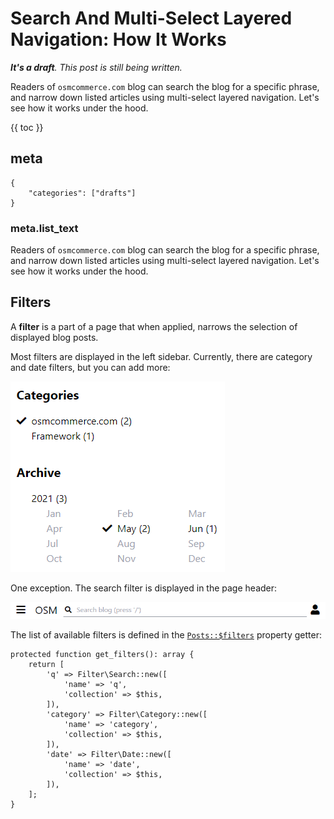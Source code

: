 # Search And Multi-Select Layered Navigation: How It Works

***It's a draft**. This post is still being written.*

Readers of `osmcommerce.com` blog can search the blog for a specific phrase, and narrow down listed articles using multi-select layered navigation. Let's see how it works under the hood.

{{ toc }}

## meta

    {
        "categories": ["drafts"]
    }

### meta.list_text

Readers of `osmcommerce.com` blog can search the blog for a specific phrase, and
narrow down listed articles using multi-select layered navigation. Let's see how
it works under the hood.

## Filters

A **filter** is a part of a page that when applied, narrows the selection of displayed blog posts. 

Most filters are displayed in the left sidebar. Currently, there are category and date filters, but you can add more:

![Sidebar Filters](sidebar-filters.png)

One exception. The search filter is displayed in the page header:

![Search Filter](search-filter.png)

The list of available filters is defined in the [`Posts::$filters`](https://github.com/osmphp/osmsoftware-website/blob/HEAD/src/Posts/Posts.php) property getter:

    protected function get_filters(): array {
        return [
            'q' => Filter\Search::new([
                'name' => 'q',
                'collection' => $this,
            ]),
            'category' => Filter\Category::new([
                'name' => 'category',
                'collection' => $this,
            ]),
            'date' => Filter\Date::new([
                'name' => 'date',
                'collection' => $this,
            ]),
        ];
    }

